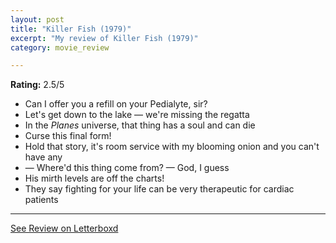 ```yaml
---
layout: post
title: "Killer Fish (1979)"
excerpt: "My review of Killer Fish (1979)"
category: movie_review

---
```


**Rating:** 2.5/5

* Can I offer you a refill on your Pedialyte, sir?
* Let's get down to the lake — we're missing the regatta 
* In the <i>Planes</i> universe, that thing has a soul and can die
* Curse this final form!
* Hold that story, it's room service with my blooming onion and you can't have any
* — Where'd this thing come from? — God, I guess
* His mirth levels are off the charts!
* They say fighting for your life can be very therapeutic for cardiac patients

<hr>

[See Review on Letterboxd](https://boxd.it/6yTLZf)
